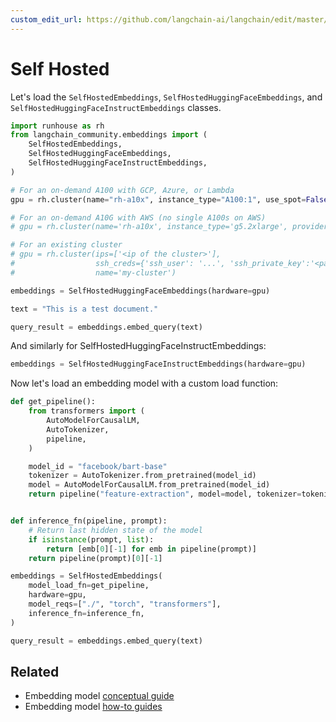 ```yaml
---
custom_edit_url: https://github.com/langchain-ai/langchain/edit/master/docs/docs/integrations/text_embedding/self-hosted.ipynb
---
```

# Self Hosted
Let's load the `SelfHostedEmbeddings`, `SelfHostedHuggingFaceEmbeddings`, and `SelfHostedHuggingFaceInstructEmbeddings` classes.


```python
import runhouse as rh
from langchain_community.embeddings import (
    SelfHostedEmbeddings,
    SelfHostedHuggingFaceEmbeddings,
    SelfHostedHuggingFaceInstructEmbeddings,
)
```


```python
# For an on-demand A100 with GCP, Azure, or Lambda
gpu = rh.cluster(name="rh-a10x", instance_type="A100:1", use_spot=False)

# For an on-demand A10G with AWS (no single A100s on AWS)
# gpu = rh.cluster(name='rh-a10x', instance_type='g5.2xlarge', provider='aws')

# For an existing cluster
# gpu = rh.cluster(ips=['<ip of the cluster>'],
#                  ssh_creds={'ssh_user': '...', 'ssh_private_key':'<path_to_key>'},
#                  name='my-cluster')
```


```python
embeddings = SelfHostedHuggingFaceEmbeddings(hardware=gpu)
```


```python
text = "This is a test document."
```


```python
query_result = embeddings.embed_query(text)
```

And similarly for SelfHostedHuggingFaceInstructEmbeddings:


```python
embeddings = SelfHostedHuggingFaceInstructEmbeddings(hardware=gpu)
```

Now let's load an embedding model with a custom load function:


```python
def get_pipeline():
    from transformers import (
        AutoModelForCausalLM,
        AutoTokenizer,
        pipeline,
    )

    model_id = "facebook/bart-base"
    tokenizer = AutoTokenizer.from_pretrained(model_id)
    model = AutoModelForCausalLM.from_pretrained(model_id)
    return pipeline("feature-extraction", model=model, tokenizer=tokenizer)


def inference_fn(pipeline, prompt):
    # Return last hidden state of the model
    if isinstance(prompt, list):
        return [emb[0][-1] for emb in pipeline(prompt)]
    return pipeline(prompt)[0][-1]
```


```python
embeddings = SelfHostedEmbeddings(
    model_load_fn=get_pipeline,
    hardware=gpu,
    model_reqs=["./", "torch", "transformers"],
    inference_fn=inference_fn,
)
```


```python
query_result = embeddings.embed_query(text)
```


## Related

- Embedding model [conceptual guide](/docs/concepts/#embedding-models)
- Embedding model [how-to guides](/docs/how_to/#embedding-models)
